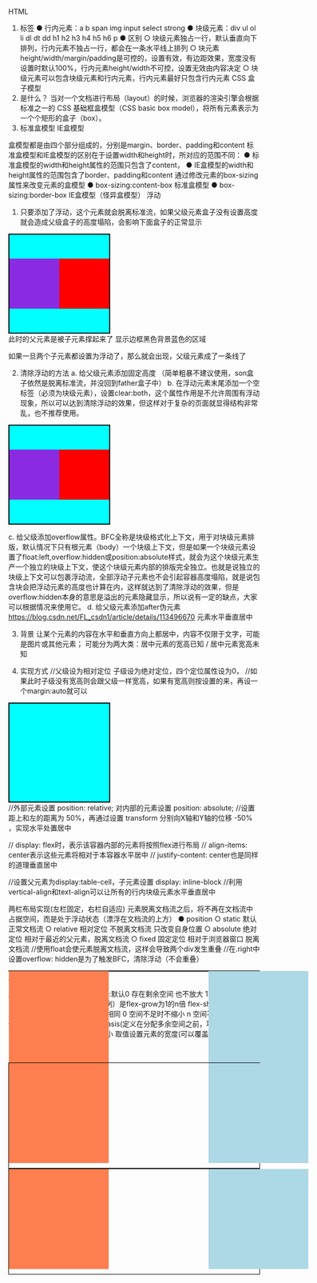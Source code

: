HTML

1. 标签
  ● 行内元素：a b span img input select strong
  ● 块级元素：div ul ol li dl dt dd h1 h2 h3 h4 h5 h6 p
  ● 区别
  ○ 块级元素独占一行，默认垂直向下排列，行内元素不独占一行，都会在一条水平线上排列
  ○ 块元素height/width/margin/padding是可控的，设置有效，有边距效果，宽度没有设置时默认100%，行内元素height/width不可控，设置无效由内容决定
  ○ 块级元素可以包含块级元素和行内元素，行内元素最好只包含行内元素
  CSS
  盒子模型
2. 是什么？
  当对一个文档进行布局（layout）的时候，浏览器的渲染引擎会根据标准之一的 CSS 基础框盒模型（CSS basic box model），将所有元素表示为一个个矩形的盒子（box）。
3. 标准盒模型 IE盒模型

盒模型都是由四个部分组成的，分别是margin、border、padding和content
标准盒模型和IE盒模型的区别在于设置width和height时，所对应的范围不同：
● 标准盒模型的width和height属性的范围只包含了content，
● IE盒模型的width和height属性的范围包含了border、padding和content
通过修改元素的box-sizing属性来改变元素的盒模型
● box-sizing:content-box 标准盒模型
● box-sizing:border-box IE盒模型（怪异盒模型）
浮动

1. 只要添加了浮动，这个元素就会脱离标准流，如果父级元素盒子没有设置高度就会造成父级盒子的高度塌陷，会影响下面盒子的正常显示
  
  <head>
  <title>浮动</title>
  <style>
   .father{
     background-color: aquamarine;
   }
   .son1{
     width: 100px;
     height: 100px;
     background-color: blueviolet;
   }
   .son2{
     width: 100px;
     height: 100px;
     background-color: red;
   }
  </style>
  </head>
  <body>
  <div class="father">
   <div class="son1"></div>
   <div class="son2"></div>
  </div>
  </body>
  此时的父元素是被子元素撑起来了 显示边框黑色背景蓝色的区域
  

如果一旦两个子元素都设置为浮动了，那么就会出现，父级元素成了一条线了

2. 清除浮动的方法
  a. 给父级元素添加固定高度 （简单粗暴不建议使用，son盒子依然是脱离标准流，并没回到father盒子中）
  b. 在浮动元素末尾添加一个空标签（必须为块级元素），设置clear:both，这个属性作用是不允许周围有浮动现象，所以可以达到清除浮动的效果，但这样对于复杂的页面就显得结构非常乱，也不推荐使用。
  
  <head>
   <title>浮动</title>
   <style>
       .father{
           border: 2px solid black;
           background-color: aquamarine;
       }
       .son1{
           width: 100px;
           height: 100px;
           background-color: blueviolet;
           float: left;
       }
       .son2{
           width: 100px;
           height: 100px;
           background-color: red;
           float: left;
       }
       .clear{
           clear: both;
       }
   </style>
  </head>
  <body>
   <div class="father">
       <div class="son1"></div>
       <div class="son2"></div>
       <div class="clear"></div>  <!--添加清除浮动标签-->
   </div>
  </body>
  </html>
  
  c. 给父级添加overflow属性。BFC全称是块级格式化上下文，用于对块级元素排版，默认情况下只有根元素（body）一个块级上下文，但是如果一个块级元素设置了float:left,overflow:hidden或position:absolute样式，就会为这个块级元素生产一个独立的块级上下文，使这个块级元素内部的排版完全独立。也就是说独立的块级上下文可以包裹浮动流，全部浮动子元素也不会引起容器高度塌陷，就是说包含块会把浮动元素的高度也计算在内，这样就达到了清除浮动的效果，但是overflow:hidden本身的意思是溢出的元素隐藏显示，所以说有一定的缺点，大家可以根据情况来使用它。
  d. 给父级元素添加after伪元素 https://blog.csdn.net/FL_csdn1/article/details/113496670 
  元素水平垂直居中
  
3. 背景
  让某个元素的内容在水平和垂直方向上都居中，内容不仅限于文字，可能是图片或其他元素；
  可能分为两大类：居中元素的宽高已知 / 居中元素宽高未知
  
4. 实现方式
  //父级设为相对定位 子级设为绝对定位，四个定位属性设为0，
  //如果此时子级没有宽高则会跟父级一样宽高，如果有宽高则按设置的来，再设一个margin:auto就可以
  
  <style>
   .father{
       background-color: aqua;
       width: 200px;
       height: 200px;
       position: relative;
   }
   .son{
       background-color:red;
       width: 50px;
       height: 50px;
       position: absolute;
       top:0;
       left: 0;
       right: 0;
       bottom: 0;
       margin: auto;
   }
  </style>
  
  <body>
   <div class="father">
       <div class="son"></div>
   </div>
  </body>
  //外部元素设置 position: relative; 对内部的元素设置 position: absolute;
  //设置距上和左的距离为 50%，再通过设置 transform 分别向X轴和Y轴的位移 -50% ，实现水平处置居中
  <style>
   .father{
       background-color: aqua;
       width: 200px;
       height: 200px;
       position: relative;
   }
   .son{
       background-color:red;
       width: 50px;
       height: 50px;
       position: absolute;
       //这句话就是把子元素的中心放到父元素的左上角，见下图
       transform: translate(-50%, -50%);  //%是以自身为单位 
       //下边两句就是把此时的子元素放到父元素的中心
       top: 50%;
       left: 50%;
   }
  </style>
  

// display: flex时，表示该容器内部的元素将按照flex进行布局
// align-items: center表示这些元素将相对于本容器水平居中
// justify-content: center也是同样的道理垂直居中

<style>
    .father{
        background-color: aqua;
        width: 200px;
        height: 200px;
        display: flex;   //display: grid;
        align-items: center;
        justify-content: center;
    }
    .son{
        background-color:red;
        width: 50px;
        height: 50px;
    }
</style>

//设置父元素为display:table-cell，子元素设置 display: inline-block
//利用vertical-align和text-align可以让所有的行内块级元素水平垂直居中

<style>
    .father{
        background-color: aqua;
        width: 200px;
        height: 200px;
        display: table-cell;
        text-align: center;
        vertical-align: middle;
    }
    .son{
        background-color:red;
        width: 50px;
        height: 50px;
        display: inline-table;
    }
</style>

两栏布局实现(左栏固定，右栏自适应)
元素脱离文档流之后，将不再在文档流中占据空间，而是处于浮动状态（漂浮在文档流的上方）
● position
 ○ static 默认 正常文档流
 ○ relative 相对定位 不脱离文档流 只改变自身位置
 ○ absolute 绝对定位 相对于最近的父元素，脱离文档流
 ○ fixed 固定定位 相对于浏览器窗口 脱离文档流
//使用float会使元素脱离文档流，这样会导致两个div发生重叠
//在.right中设置overflow: hidden是为了触发BFC，清除浮动（不会重叠）

<style>
  .outer {
      border: 1px solid black;
  }
  .left {
      width: 200px;
      height: 200px;
      background:pink;
      float: left;         // 使用float会使元素脱离文档流，这样会导致两个div发生重叠
  }
  .right {
      height: 210px;
      background: orange;
      overflow: hidden;    // 设置overflow: hidden,触发BFC，BFC的区域不会与浮动元素发生重叠
  }
</style>

<div class="outer">
    <aside class="left"></aside>
    <div class="right"></div>
</div>
<style>
  .outer {
      border: 1px solid black;
  }
  .left {
      width: 200px;
      height: 200px;
      background:red;
      float: left;
  }
  .right {
      height: 210px;
      background: orange;
      margin-left: 200px;     //这里是left的宽度
  }
</style>
//定位 
<style>
    .outer {
        position: relative;    //相对定位
    }
    .left {
        width: 200px;
        height: 200px;
        background:red;
        position: absolute;    //绝对定位
    }
    .right {
        height: 210px;
        background: orange;
        margin-left: 200px;
    }
</style>

<style>
  .outer {
      position: relative;
  }
  .left {
      width: 200px;
      height: 200px;
      background:red;
  }
  .right {
      height: 210px;
      background: orange;
      position: absolute;
      top: 0;
      bottom: 0;
      right: 0;
      left: 200px;
  }
</style>

/*
flex 
flex-grow(定义放大比例):默认0 存在剩余空间 也不放大 1表示等分剩余空间 n表示占据的空间（放大的比例）是flex-grow为1的n倍
 flex-shrink(定义缩小比例)：默认1 空间不足缩小比例相同 0 空间不足时不缩小 n 空间不足时缩小的比例是flex-shrink为1的n倍
 flex-basis(定义在分配多余空间之前，项目占据的主轴空间):默认auto 即项目本来的大小 取值设置元素的宽度(可以覆盖width) 
*/

<style>
    .outer{
        display: flex;
    }
    .left {
        width: 200px;
        height: 200px;
        background-color: orange;
    }
    .right {
        height: 210px;
        background-color: red;
        flex: 1;     //flex表示 1 1 0%   等分剩余空间  空间不足缩小比例相同
    }
</style>

三栏布局实现

<style>
    .outer {
        border: 1px solid black;
    }
    .left {
        width: 200px;
        height: 200px;
        background: coral;
        float: left;
    }
    .right {
        width: 200px;
        height: 200px;
        background: lightblue;
        float: right;
    }
    .middle {
        height: 210px;
        background: lightpink;
        overflow: hidden;      //用overflow 或者 margin都可以
        /* margin-left: 200px;
        margin-right: 200px; */
    }
</style>

<div class="outer">
    <div class="left"></div>
    <div class="right"></div>
    <div class="middle"></div>     //这里必须要放到最后
</div>
<style>
    .outer {
        position: relative;
    }
    .left {
        width: 200px;
        height: 200px;
        background: coral;
        position: absolute;
    }
    .right {
        width: 200px;
        height: 200px;
        background: lightblue;
        position: absolute;
        top: 0;
        right: 0;         //靠右
    }
    .middle {
        height: 210px;
        background: lightpink;
        margin-left: 200px;
        margin-right: 200px;
    }
</style>
<style>
    .outer {
        border: 1px solid black;
        display: flex;
    }
    .left {
        width: 200px;
        height: 200px;
        background: coral;
    }
    .right {
        width: 200px;
        height: 200px;
        background: lightblue;
    }
    .middle {
        height: 210px;
        background: lightpink;
        flex: 1;
    }
</style>

<div class="outer">
    <div class="left"></div>
    <div class="middle"></div>      //这里middle一定要在中间
    <div class="right"></div>
</div>